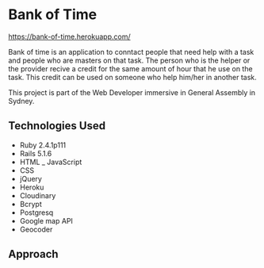 # Bank of Time

<https://bank-of-time.herokuapp.com/>

Bank of time is an application to conntact people that need help with a task and people who are masters on that task. The person who is the helper or the provider recive a credit for the same amount of hour that he use on the task. This credit can be used on someone who help him/her in another task.

This project is part of the Web Developer immersive in General Assembly in Sydney.

## Technologies Used

* Ruby 2.4.1p111
* Rails 5.1.6
* HTML _ JavaScript
* CSS
* jQuery
* Heroku
* Cloudinary
* Bcrypt
* Postgresq
* Google map API
* Geocoder


## Approach
